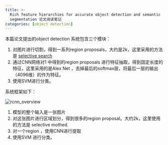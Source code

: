 ```yaml
---
title: >-
  Rich feature hierarchies for accurate object detection and semantic
  segmentation 论文阅读笔记
categories: [object detection]
---
```




本篇论文提出的object detection 系统包含三个模块：

1. 对图片进行切割，得到一系列region proposals，大约是2k，这里采用的方法是 [selective search](http://www.huppelen.nl/publications/selectiveSearchDraft.pdf)
2. 通过CNN网络对1 中得到的region proposals 进行特征抽取，得到固定长度的特征，这里采用的是Alex Net ，去掉最后的softmax层，将最后一层的输出（4096维）的作为特征。
3. 使用SVM进行分类。

系统框架如下：

![rcnn_overview](rcnn_overview.png)

1. 模型的整个输入是一张图片
2. 对这张图片进行区域划分，得到很多的region proposal。大约2k，这里使用的方法是 selective mothed.
3. 对一个region ，使用CNN进行提取
4. 使用SVM 进行分类。







